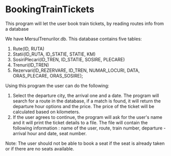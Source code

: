 # BookingTrainTickets
This program will let the user book train tickets, by reading routes info from a database

We have MersulTrenurilor.db. This database contains five tables:
1. Rute(ID, RUTA)
2. Statii(ID_RUTA, ID_STATIE, STATIE, KM)
3. SosiriPlecari(ID_TREN, ID_STATIE, SOSIRE, PLECARE)
4. Trenuri(ID_TREN)
5. Rezervari(ID_REZERVARE, ID_TREN, NUMAR_LOCURI, DATA, ORAS_PLECARE, ORAS_SOSIRE);

Using this program the user can do the following:
1. Select the departure city, the arrival one and a date. The program will search for a route in the database, if a match is found, it will return the departure hour options and the price. The price of the ticket will be calculated based on kilometers. 
2. If the user agrees to continue, the program will ask for the user's name and it will print the ticket details to a file. The file will contain the following information : name of the user, route, train number, departure - arrival hour and date, seat number.

Note:
The user should not be able to book a seat if the seat is already taken or if there are no seats available.

